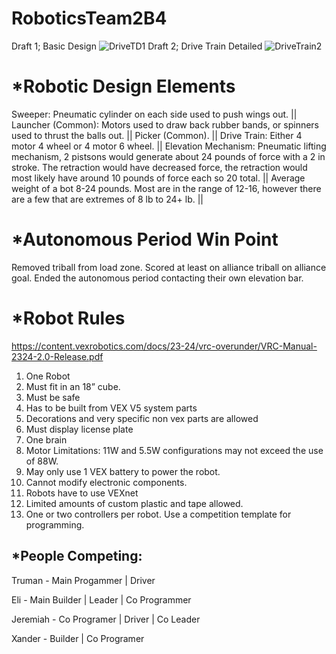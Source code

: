 # RoboticsTeam2B4

Draft 1; Basic Design
![DriveTD1](https://github.com/Bgdshd/RoboticsTeam2B4/assets/111591253/33548e16-25b9-4143-bd12-ce728df3f37c)
Draft 2; Drive Train Detailed
![DriveTrain2](https://github.com/Bgdshd/RoboticsTeam2B4/assets/111591253/e1691ef3-1c5d-4733-97f2-9d93e07348db)


# *Robotic Design Elements
Sweeper:  Pneumatic cylinder on each side used to push wings out. || 
Launcher (Common): Motors used to draw back rubber bands, or spinners used to thrust the balls out. || 
Picker  (Common). || 
Drive Train: Either 4 motor 4 wheel or 4 motor 6 wheel. || 
Elevation Mechanism: Pneumatic lifting mechanism, 2 pistsons would generate about 24 pounds of force with a 2 in stroke. The retraction would have decreased force, the retraction would most likely have around 10 pounds of force each so 20 total. || 
Average weight of a bot 8-24 pounds. Most are in the range of 12-16, however there are a few that are extremes of 8 lb to 24+ lb.
||
# *Autonomous Period Win Point
  Removed triball from load zone.
  Scored at least on alliance triball on alliance goal.
  Ended the autonomous period contacting their own elevation bar.

# *Robot Rules
https://content.vexrobotics.com/docs/23-24/vrc-overunder/VRC-Manual-2324-2.0-Release.pdf
1. One Robot
2. Must fit in an 18” cube.
3. Must be safe
4. Has to be built from VEX V5 system parts
5. Decorations and very specific non vex parts are allowed
6. Must display license plate
7. One brain
8. Motor Limitations: 11W and 5.5W configurations may not exceed the use of 88W.
9. May only use 1 VEX battery to power the robot.
10. Cannot modify electronic components.
11. Robots have to use VEXnet
12. Limited amounts of custom plastic and tape allowed.
13. One or two controllers per robot.
Use a competition template for programming.


## *People Competing: 

Truman - Main Progammer | Driver

Eli  - Main Builder | Leader | Co Programmer 

Jeremiah - Co Programer | Driver | Co Leader

Xander  - Builder | Co Programer
